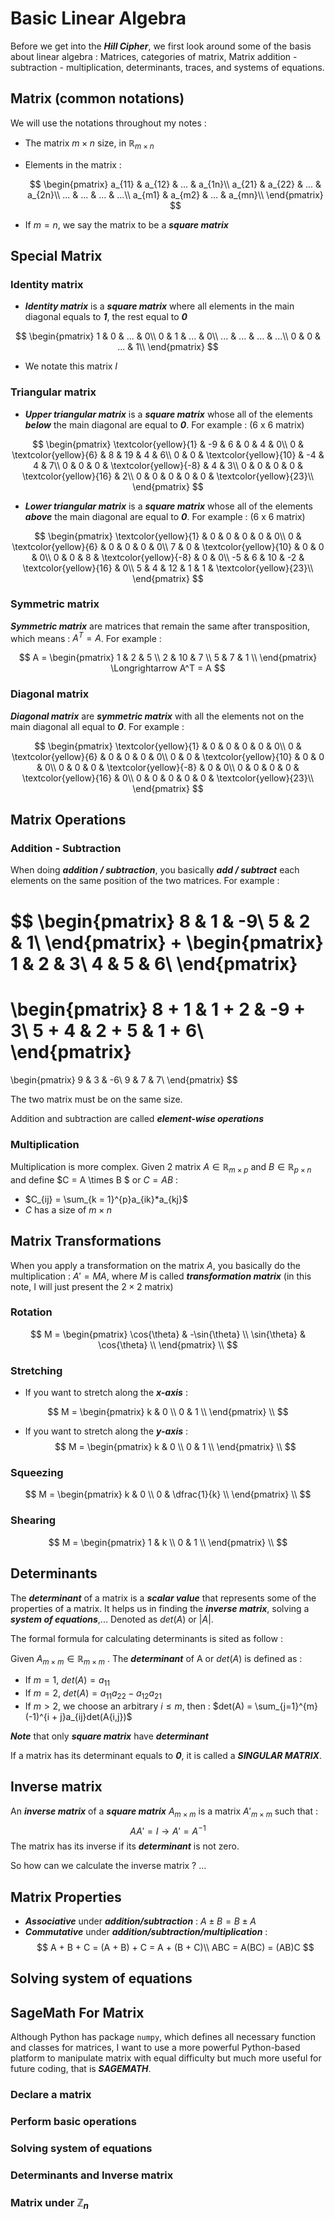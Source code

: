 # Basic Linear Algebra

Before we get into the ***Hill Cipher***, we first look around some of the basis about linear algebra : Matrices, categories of matrix, Matrix addition - subtraction - multiplication, determinants, traces, and systems of equations.

## Matrix (common notations)

We will use the notations throughout my notes :

+ The matrix $m \times n$ size, in $\mathbb{R}_{m \times n}$

+ Elements in the matrix :

	$$
	\begin{pmatrix}
		a_{11} & a_{12} & ... & a_{1n}\\
		a_{21} & a_{22} & ... & a_{2n}\\
		... & ... & ... & ...\\
		a_{m1} & a_{m2} & ... & a_{mn}\\
	\end{pmatrix}
	$$

+ If $m = n$, we say the matrix to be a ***square matrix***

## Special Matrix

### Identity matrix

+ ***Identity matrix*** is a ***square matrix*** where all elements in the main diagonal equals to ***1***, the rest equal to ***0***

$$
\begin{pmatrix}
		1 & 0 & ... & 0\\
		0 & 1 & ... & 0\\
		... & ... & ... & ...\\
		0 & 0 & ... & 1\\
\end{pmatrix}
$$

+ We notate this matrix $I$

### Triangular matrix

+ ***Upper triangular matrix*** is a ***square matrix*** whose all of the elements ***below*** the main diagonal are equal to ***0***. For example : (6 x 6 matrix)

$$
\begin{pmatrix}
		\textcolor{yellow}{1} & -9 & 6 & 0 & 4 & 0\\
		0 & \textcolor{yellow}{6} & 8 & 19 & 4 & 6\\
		0 & 0 & \textcolor{yellow}{10} & -4 & 4 & 7\\
		0 & 0 & 0 & \textcolor{yellow}{-8} & 4 & 3\\
		0 & 0 & 0 & 0 & \textcolor{yellow}{16} & 2\\
		0 & 0 & 0 & 0 & 0 & \textcolor{yellow}{23}\\
\end{pmatrix}
$$

+ ***Lower triangular matrix*** is a ***square matrix*** whose all of the elements ***above*** the main diagonal are equal to ***0***. For example : (6 x 6 matrix)

$$
\begin{pmatrix}
		\textcolor{yellow}{1} & 0 & 0 & 0 & 0 & 0\\
		0 & \textcolor{yellow}{6} & 0 & 0 & 0 & 0\\
		7 & 0 & \textcolor{yellow}{10} & 0 & 0 & 0\\
		0 & 0 & 8 & \textcolor{yellow}{-8} & 0 & 0\\
		-5 & 6 & 10 & -2 & \textcolor{yellow}{16} & 0\\
		5 & 4 & 12 & 1 & 1 & \textcolor{yellow}{23}\\
\end{pmatrix}
$$



### Symmetric matrix

***Symmetric matrix*** are matrices that remain the same after transposition, which means :  $A^T = A$. For example :

$$
A = 
\begin{pmatrix}
1 & 2 & 5 \\
2 & 10 & 7 \\
5 & 7 & 1 \\
\end{pmatrix}
\Longrightarrow A^T = A
$$

### Diagonal matrix

***Diagonal matrix*** are ***symmetric matrix*** with all the elements not on the main diagonal all equal to ***0***. For example :

$$
\begin{pmatrix}
		\textcolor{yellow}{1} & 0 & 0 & 0 & 0 & 0\\
		0 & \textcolor{yellow}{6} & 0 & 0 & 0 & 0\\
		0 & 0 & \textcolor{yellow}{10} & 0 & 0 & 0\\
		0 & 0 & 0 & \textcolor{yellow}{-8} & 0 & 0\\
		0 & 0 & 0 & 0 & \textcolor{yellow}{16} & 0\\
		0 & 0 & 0 & 0 & 0 & \textcolor{yellow}{23}\\
\end{pmatrix}
$$

## Matrix Operations

### Addition - Subtraction

When doing ***addition / subtraction***, you basically ***add / subtract*** each elements on the same position of the two matrices. For example :

$$
\begin{pmatrix}
8 & 1 & -9\\
5 & 2 & 1\\
\end{pmatrix}
+
\begin{pmatrix}
1 & 2 & 3\\
4 & 5 & 6\\
\end{pmatrix}
=
\begin{pmatrix}
8 + 1 & 1 + 2 & -9 + 3\\
5 + 4 & 2 + 5 & 1 + 6\\
\end{pmatrix}
=
\begin{pmatrix}
9 & 3 & -6\\
9 & 7 & 7\\
\end{pmatrix}
$$

The two matrix must be on the same size.

Addition and subtraction are called ***element-wise operations***

### Multiplication

Multiplication is more complex. Given 2 matrix $A \in \mathbb{R}_{m \times p}$ and $B \in \mathbb{R}_{p \times n}$ and define $C = A \times B $ or $C = AB$ :

+ $C_{ij} = \sum_{k = 1}^{p}a_{ik}*a_{kj}$
+ $C$ has a size of $m \times n$

## Matrix Transformations

When you apply a transformation on the matrix $A$, you basically do the multiplication : $A'=MA$, where $M$ is called ***transformation matrix*** (in this note, I will just present the $2 \times 2$ matrix)

### Rotation

$$
M = 
\begin{pmatrix}
	\cos{\theta} & -\sin{\theta} \\
	\sin{\theta} & \cos{\theta} \\
\end{pmatrix}
\\
$$

### Stretching

+ If you want to stretch along the ***x-axis*** :

$$
M = 
\begin{pmatrix}
	k & 0 \\
	0 & 1 \\
\end{pmatrix}
\\
$$

+ If you want to stretch along the ***y-axis*** :
$$
M = 
\begin{pmatrix}
    k & 0 \\
    0 & 1 \\
\end{pmatrix}
\\
$$

### Squeezing

$$
M = 
\begin{pmatrix}
    k & 0 \\
    0 & \dfrac{1}{k} \\
\end{pmatrix}
\\
$$

### Shearing

$$
M = 
\begin{pmatrix}
    1 & k \\
    0 & 1 \\
\end{pmatrix}
\\
$$

## Determinants

The ***determinant*** of a matrix is a ***scalar value*** that represents some of the properties of a matrix. It helps us in finding the ***inverse matrix***, solving a ***system of equations***,... Denoted as $det(A)$ or $|A|$.

The formal formula for calculating determinants is sited as follow :

Given $A_{m \times m} \in \mathbb{R}_{m \times m}$ . The ***determinant*** of A or $det(A)$ is defined as :

+ If $m = 1$, $det(A) = a_{11}$
+ If $m = 2$, $det(A) = a_{11}a_{22} - a_{12}a_{21}$
+ If $m > 2$, we choose an arbitrary $i \leq m$, then :
$det(A) = \sum_{j=1}^{m}(-1)^{i + j}a_{ij}det(A{i,j})$

***Note*** that only ***square matrix*** have ***determinant***

If a matrix has its determinant equals to ***0***, it is called a ***SINGULAR MATRIX***.

## Inverse matrix

An ***inverse matrix*** of a ***square matrix*** $A_{m \times m}$ is a matrix $A'_{m \times m}$ such that : 
$$
AA' = I \longrightarrow A' = A^{-1}
$$
The matrix has its inverse if its ***determinant*** is not zero.

So how can we calculate the inverse matrix ? ...

## Matrix Properties

+ ***Associative*** under ***addition/subtraction*** : $A \pm B = B \pm A$
+ ***Commutative*** under ***addition/subtraction/multiplication*** : 
  $$
  A + B + C = (A + B) + C = A + (B + C)\\
  ABC = A(BC) = (AB)C
  $$
  

## Solving system of equations



## SageMath For Matrix

Although Python has package `numpy`, which defines all necessary function and classes for matrices, I want to use a more powerful Python-based platform to manipulate matrix with equal difficulty but much more useful for future coding, that is ***SAGEMATH***.

### Declare a matrix

### Perform basic operations

### Solving system of equations

### Determinants and Inverse matrix

### Matrix under $\mathbb{Z}_n$



